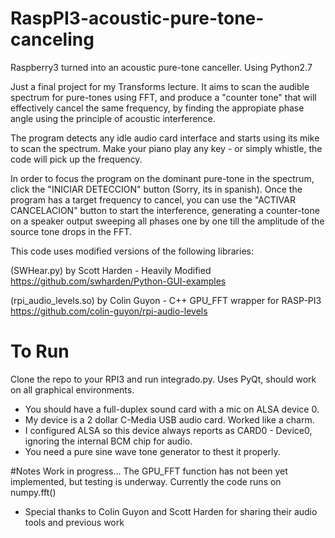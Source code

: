 # RaspPI3-acoustic-pure-tone-canceling
Raspberry3 turned into an acoustic pure-tone canceller. Using Python2.7

Just a final project for my Transforms lecture. It aims to scan the audible spectrum for pure-tones using FFT, and produce a "counter tone" that will effectively cancel the same frequency, by finding the appropiate phase angle using the principle of acoustic interference.

The program detects any idle audio card interface and starts using its mike to scan the spectrum. Make your piano play any key - or simply whistle, the code will pick up the frequency. 

In order to focus the program on the dominant pure-tone in the spectrum, click the "INICIAR DETECCION" button (Sorry, its in spanish). Once the program has a target frequency to cancel, you can use the "ACTIVAR CANCELACION" button to start the interference, generating a counter-tone on a speaker output sweeping all phases one by one till the amplitude of the source tone drops in the FFT.

This code uses modified versions of the following libraries:

(SWHear.py) by Scott Harden - Heavily Modified 
https://github.com/swharden/Python-GUI-examples

(rpi_audio_levels.so) by Colin Guyon - C++ GPU_FFT wrapper for RASP-PI3 
https://github.com/colin-guyon/rpi-audio-levels

# To Run
Clone the repo to your RPI3 and run integrado.py. 
Uses PyQt, should work on all graphical environments.

* You should have a full-duplex sound card with a mic on ALSA device 0.
* My device is a 2 dollar C-Media USB audio card. Worked like a charm.
* I configured ALSA so this device always reports as CARD0 - Device0, ignoring the internal BCM chip for audio.
* You need a pure sine wave tone generator to thest it properly.

#Notes
Work in progress...
The GPU_FFT function has not been yet implemented, but testing is underway. Currently the code runs on numpy.fft()

* Special thanks to Colin Guyon and Scott Harden for sharing their audio tools and previous work

